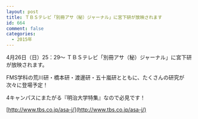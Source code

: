 ```yaml
---
layout: post
title: ＴＢＳテレビ「別冊アサ（秘）ジャーナル」に宮下研が放映されます
id: 664
comment: false
categories:
  - 2015年
---
```


4月26日（日）25：29～
ＴＢＳテレビ「別冊アサ（秘）ジャーナル」に宮下研が放映されます。

FMS学科の荒川研・橋本研・渡邊研・五十嵐研とともに、たくさんの研究が次々に登場予定！

4キャンパスにまたがる『明治大学特集』なので必見です！ 　

[http://www.tbs.co.jp/asa-j/](http://www.tbs.co.jp/asa-j/)
